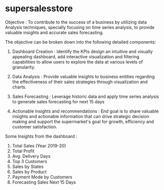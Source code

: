 # supersalesstore


Objective :
To contribute to the success of a business by utilizing data Analysis techniques, specially focusing on time series analysis, to provide valuable insights and accurate sales forecasting.

The objective can be broken down into the following detailed components:

1. Dashboard Creation : Identify the KPIs design an intuitive and visually appealing dashboard, add interactive visualization and filtering capabilities to allow users to explore the data at various levels of granularity.

2. Data Analysis : Provide valuable insights to business entities regarding the effectiveness of their sales strategies through visualization and charts.

3. Sales Forecasting : Leverage historic data and apply time series analysis to generate sales forecasting for next 15 days

4. Actionable insights and recommendations : End goal is to share valuable insights and actionable information that can drive strategic decision making and support the supermarket's goal for growth, efficiency and customer satisfaction.


Some Insights from the dashboard :

1) Total Sales (Year 2019-20)
2) Total Profit
3) Avg. Delivery Days
4) Top 3 Customers
5) Sales by States
6) Sales by Product
7) Payment Mode by Customers
8) Forecasting Sales Next 15 Days
